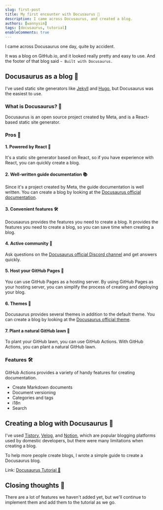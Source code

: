 ```yaml
---
slug: first-post
title: My first encounter with Docusaurus 🦖
description: I came across Docusaurus, and created a blog.
authors: [wannysim]
tags: [docusaurus, tutorial]
enableComments: true
---
```


I came across Docusaurus one day, quite by accident.

It was a blog on GitHub.io, and it looked really pretty and easy to use.
And the footer of that blog said `~ Built with Docusaurus.`

<!-- truncate -->

## Docusaurus as a blog 🦖

I've used static site generators like [Jekyll](https://jekyllrb.com/) and [Hugo](https://gohugo.io/), but Docusaurus was the easiest to use.

### What is Docusaurus? 🤔

Docusaurus is an open source project created by Meta, and is a React-based static site generator.

### Pros 🎉

#### 1. Powered by React 📱

It's a static site generator based on React, so if you have experience with React, you can quickly create a blog.

#### 2. Well-written guide documentation 📚

Since it's a project created by Meta, the guide documentation is well written. You can create a blog by looking at the [Docusaurus official documentation](https://docusaurus.io/docs).

#### 3. Convenient features 🛠

Docusaurus provides the features you need to create a blog. It provides the features you need to create a blog, so you can save time when creating a blog.

#### 4. Active community 🤝

Ask questions on the [Docusaurus official Discord channel](https://discord.com/invite/docusaurus) and get answers quickly.

#### 5. Host your GitHub Pages 🚀

You can use GitHub Pages as a hosting server. By using GitHub Pages as your hosting server, you can simplify the process of creating and deploying your blog.

#### 6. Themes 🎨

Docusaurus provides several themes in addition to the default theme. You can create a blog by looking at the [Docusaurus official theme](https://docusaurus.io/showcase).

#### 7. Plant a natural GitHub lawn 🌱

To plant your GitHub lawn, you can use GitHub Actions. With GitHub Actions, you can plant a natural GitHub lawn.

### Features 🛠

GitHub Actions provides a variety of handy features for creating documentation.

- Create Markdown documents
- Document versioning
- Categories and tags
- i18n
- Search

## Creating a blog with Docusaurus 📝

I've used [Tistory](https://www.tistory.com/), [Velog](https://velog.io/), and [Notion](https://www.notion.so/), which are popular blogging platforms used by domestic developers, but there were many limitations when creating a blog.

To help more people create blogs, I wrote a simple guide to create a Docusaurus blog.

Link: [Docusaurus Tutorial 🦖](https://0420syj.github.io/en/docs/docusaurus-tutorial/intro/)

## Closing thoughts 🎉

There are a lot of features we haven't added yet, but we'll continue to implement them and add them to the tutorial as we go.
